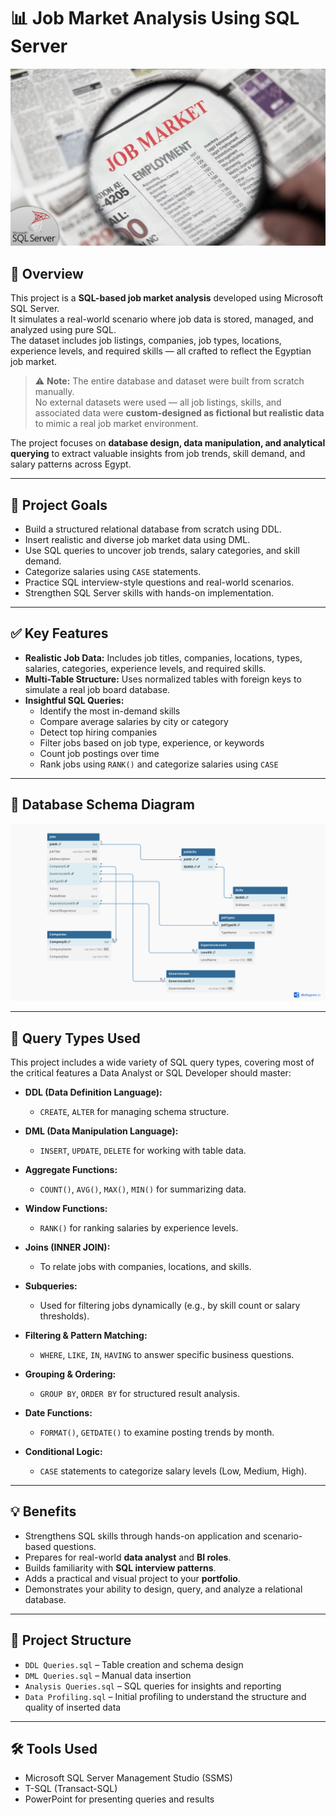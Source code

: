 # 📊 Job Market Analysis Using SQL Server

<p align="center">
  <img src="https://github.com/GeorgeHanyMilad/Job-Market-Analysis-Using-SQL-Server/blob/master/Job%20Market%20Image.jpg?raw=true" alt="Project Overview" width="700"/>
</p>

## 📌 Overview

This project is a **SQL-based job market analysis** developed using Microsoft SQL Server.  
It simulates a real-world scenario where job data is stored, managed, and analyzed using pure SQL.  
The dataset includes job listings, companies, job types, locations, experience levels, and required skills — all crafted to reflect the Egyptian job market.

> ⚠️ **Note:** The entire database and dataset were built from scratch manually.  
> No external datasets were used — all job listings, skills, and associated data were **custom-designed as fictional but realistic data** to mimic a real job market environment.

The project focuses on **database design, data manipulation, and analytical querying** to extract valuable insights from job trends, skill demand, and salary patterns across Egypt.

---

## 🎯 Project Goals

- Build a structured relational database from scratch using DDL.
- Insert realistic and diverse job market data using DML.
- Use SQL queries to uncover job trends, salary categories, and skill demand.
- Categorize salaries using `CASE` statements.
- Practice SQL interview-style questions and real-world scenarios.
- Strengthen SQL Server skills with hands-on implementation.

---

## ✅ Key Features

- **Realistic Job Data:** Includes job titles, companies, locations, types, salaries, categories, experience levels, and required skills.
- **Multi-Table Structure:** Uses normalized tables with foreign keys to simulate a real job board database.
- **Insightful SQL Queries:**  
  - Identify the most in-demand skills  
  - Compare average salaries by city or category  
  - Detect top hiring companies  
  - Filter jobs based on job type, experience, or keywords  
  - Count job postings over time  
  - Rank jobs using `RANK()` and categorize salaries using `CASE`

---

## 📐 Database Schema Diagram

<p align="center">
  <img src="https://github.com/GeorgeHanyMilad/Job-Market-Analysis-Using-SQL-Server/blob/master/Database%20Schema%20Diagram.jpg?raw=true" alt="Database Diagram" width="800"/>
</p>

---

## 🧩 Query Types Used

This project includes a wide variety of SQL query types, covering most of the critical features a Data Analyst or SQL Developer should master:

- **DDL (Data Definition Language):**
  - `CREATE`, `ALTER` for managing schema structure.
  
- **DML (Data Manipulation Language):**
  - `INSERT`, `UPDATE`, `DELETE`  for working with table data.
  
- **Aggregate Functions:**
  - `COUNT()`, `AVG()`, `MAX()`, `MIN()` for summarizing data.

- **Window Functions:**
  - `RANK()` for ranking salaries by experience levels.

- **Joins (INNER JOIN):**
  - To relate jobs with companies, locations, and skills.

- **Subqueries:**
  - Used for filtering jobs dynamically (e.g., by skill count or salary thresholds).

- **Filtering & Pattern Matching:**
  - `WHERE`, `LIKE`, `IN`, `HAVING` to answer specific business questions.

- **Grouping & Ordering:**
  - `GROUP BY`, `ORDER BY` for structured result analysis.

- **Date Functions:**
  - `FORMAT()`, `GETDATE()` to examine posting trends by month.

- **Conditional Logic:**
  - `CASE` statements to categorize salary levels (Low, Medium, High).

---

## 💡 Benefits

- Strengthens SQL skills through hands-on application and scenario-based questions.
- Prepares for real-world **data analyst** and **BI roles**.
- Builds familiarity with **SQL interview patterns**.
- Adds a practical and visual project to your **portfolio**.
- Demonstrates your ability to design, query, and analyze a relational database.

---

## 📁 Project Structure

- `DDL Queries.sql` – Table creation and schema design  
- `DML Queries.sql` – Manual data insertion  
- `Analysis Queries.sql` – SQL queries for insights and reporting  
- `Data Profiling.sql` – Initial profiling to understand the structure and quality of inserted data

---

## 🛠️ Tools Used

- Microsoft SQL Server Management Studio (SSMS)  
- T-SQL (Transact-SQL)  
- PowerPoint for presenting queries and results
